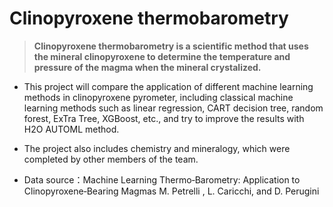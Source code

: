 # Clinopyroxene thermobarometry
> **Clinopyroxene thermobarometry is a scientific method that uses the mineral clinopyroxene to determine the temperature and pressure of the magma when the mineral crystalized.** 

- This project will compare the application of different machine learning methods in clinopyroxene pyrometer, including classical machine learning methods such as linear regression, CART decision tree, random forest, ExTra Tree, XGBoost, etc., and try to improve the results with H2O AUTOML method.

- The project also includes chemistry and mineralogy, which were completed by other members of the team.

- Data source：Machine Learning Thermo‐Barometry: Application to Clinopyroxene‐Bearing Magmas M. Petrelli , L. Caricchi, and D. Perugini 
